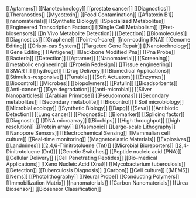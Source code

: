 [[Aptamers]]
[[Nanotechnology]]
[[prostate cancer]]
[[Diagnostics]]
[[Theranostics]]
[[Mycotoxin]]
[[Food Contamination]]
[[Aflatoxin B1]]
[[nanomaterials]]
[[Synthetic Biology]]
[[Specialized Metabolites]]
[[Engineered Transcription Factors]]
[[Single Cell Metabolism]]
[[Fret-biosensors]]
[[In Vivo Metabolite Detection]]
[[Detection]]
[[Biomolecules]]
[[Diagnostics]]
[[Graphene]]
[[Point-of-care]]
[[non-coding RNA]]
[[Genome Editing]]
[[Crispr-cas System]]
[[Targeted Gene Repair]]
[[Nanotechnology]]
[[Gene Editing]]
[[Antigene]]
[[Backbone Modified Pna]]
[[Pna Probe]]
[[Bacteria]]
[[Detection]]
[[Aptamer]]
[[Nanomaterial]]
[[Screening]]
[[metabolic engineering]]
[[Protein Redesign]]
[[Tissue engineering]]
[[SMART]]
[[hydrogel]]
[[Drug Delivery]]
[[Biomedical Applications]]
[[Stimulus-responsive]]
[[Tunable]]
[[Soft Actuators]]
[[Enzymes]]
[[Biocontrol]]
[[Microbes]]
[[biopolymers]]
[[Patulin]]
[[Bioadsorbents]]
[[Anti-cancer]]
[[Dye degradation]]
[[anti-microbial]]
[[Silver Nanoparticles]]
[[Arabian Primrose]]
[[Pseudomonas]]
[[Secondary metabolites]]
[[Secondary metabolite]]
[[Biocontrol]]
[[Soil microbiology]]
[[Microbial ecology]]
[[Synthetic Biology]]
[[Dapg]]
[[Seva]]
[[Antibiotic Detection]]
[[Lung cancer]]
[[Prognostic]]
[[Biomarker]]
[[Splicing factor]]
[[Diagnostic]]
[[DNA microarray]]
[[Biochips]]
[[High throughput]]
[[high resolution]]
[[Protein array]]
[[Plasmonic]]
[[Large-scale Lithography]]
[[Nanopore Sensors]]
[[Electrochemical Sensing]]
[[Mammalian cell culture]]
[[Real-time monitoring]]
[[Magnetoelastic Materials]]
[[Explosives]]
[[Landmines]]
[[2,4,6-Trinitrotoluene (Tnt)]]
[[Microbial Bioreporters]]
[[2,4-Dinitrotoluene (Dnt)]]
[[Genetic Switches]]
[[Peptide nucleic acid (PNA)]]
[[Cellular Delivery]]
[[Cell Penetrating Peptides]]
[[Bio-medical Applications]]
[[Xeno Nucleic Acid (Xna)]]
[[Mycobacterium tuberculosis]]
[[Detection]]
[[Tuberculosis Diagnosis]]
[[Carbon]]
[[Cell culture]]
[[MEMS]]
[[Nems]]
[[Photolithography]]
[[Neural Probe]]
[[Conducting Polymers]]
[[Immobilization Matrix]]
[[nanomaterials]]
[[Carbon Nanomaterials]]
[[Urea Biosensor]]
[[Biosensor Classification]]
